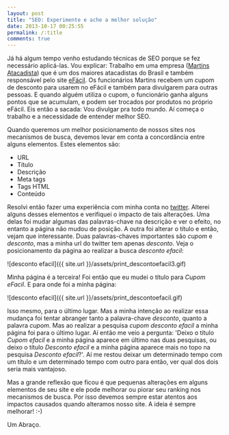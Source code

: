 ```yaml
---
layout: post
title: "SEO: Experimente e ache a melhor solução"
date: 2013-10-17 00:25:55
permalink: /:title
comments: true
---
```


Já há algum tempo venho estudando técnicas de SEO porque se fez necessário aplicá-las. Vou explicar:
Trabalho em uma empresa ([Martins Atacadista](http://martins.com.br)) que é um dos maiores
atacadistas do Brasil e também responsável pelo site [eFácil](http://efacil.com.br).
Os funcionários Martins recebem um cupom de desconto para usarem no eFácil e também para
divulgarem para outras pessoas. E quando alguém utiliza o cupom, o funcionário ganha alguns
pontos que se acumulam, e podem ser trocados por produtos no próprio eFácil. Eis então a
sacada: Vou divulgar pra todo mundo. Aí começa o trabalho e a necessidade de entender
melhor SEO.

Quando queremos um melhor posicionamento de nossos sites nos mecanismos de busca, devemos levar em conta
a concordância entre alguns elementos. Estes elementos são:

- URL
- Título
- Descrição
- Meta tags
- Tags HTML
- Conteúdo

Resolvi então fazer uma experiência com minha conta no [twitter](http://twitter.com/descontoefacil).
Alterei alguns desses elementos e verifiquei
o impacto de tais alterações. Uma delas foi mudar algumas das palavras-chave na descrição e ver o efeito, no
entanto a página não mudou de posição. A outra foi alterar o título e então, vejam que interessante. Duas palavras-chaves
importantes são _cupom_ e _desconto_, mas a minha url do twitter tem apenas _desconto_. Veja o posicionamento da página
ao realizar a busca _desconto efacil_:

![desconto efacil]({{ site.url }}/assets/print_descontoefacil3.gif)

Minha página é a terceira! Foi então que eu mudei o título para _Cupom eFacil_. E para onde foi a minha página:

![desconto efacil]({{ site.url }}/assets/print_descontoefacil.gif)

Isso mesmo, para o último lugar. Mas a minha intenção ao realizar essa mudança foi tentar abranger tanto a
palavra-chave _desconto_, quanto a palavra _cupom_. Mas ao realizar a pesquisa _cupom desconto efacil_ a minha
página foi para o último lugar. Aí então me veio a pergunta: 'Deixo o título _Cupom efacil_ e a minha página aparece
em último nas duas pesquisas, ou deixo o título _Desconto efacil_ e a minha página aparece mais no topo na pesquisa
_Desconto efacil_?'. Aí me restou deixar um determinado tempo com um título e um determinado tempo com outro para então,
ver qual dos dois seria mais vantajoso.

Mas a grande reflexão que ficou é que pequenas alterações em alguns elementos de seu site e ele pode melhorar ou
piorar seu ranking nos mecanismos de busca. Por isso devemos sempre estar atentos aos impactos causados quando
alteramos nosso site. A ideia é sempre melhorar! :-)

Um Abraço.
